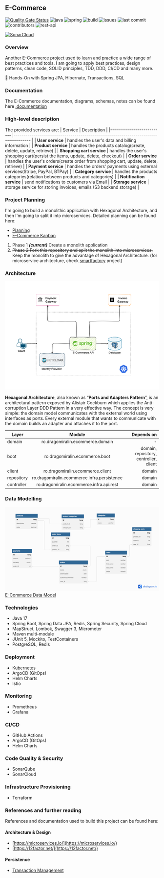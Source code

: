 ## E-Commerce
[![Quality Gate Status](https://sonarcloud.io/api/project_badges/measure?project=DragomirAlin_e-commerce&metric=alert_status)](https://sonarcloud.io/summary/new_code?id=DragomirAlin_e-commerce)
![java](https://img.shields.io/badge/Java-17-green)
![spring](https://img.shields.io/badge/Spring-3.0.0-green)
![build](https://img.shields.io/github/actions/workflow/status/dragomiralin/e-commerce/ci.yaml)
![issues](https://img.shields.io/github/issues/dragomiralin/e-commerce)
![last commit](https://img.shields.io/github/last-commit/dragomiralin/e-commerce)
![contributors](https://img.shields.io/github/contributors/dragomiralin/e-commerce)
![rest-api](https://img.shields.io/badge/REST-API-violet)

[![SonarCloud](https://sonarcloud.io/images/project_badges/sonarcloud-white.svg)](https://sonarcloud.io/summary/new_code?id=DragomirAlin_e-commerce)
### Overview

Another E-Commerce project used to learn and practice a wide range of best practices and tools.
I am going to apply best practices, design patterns, clean code, SOLID principles, TDD, DDD, CI/CD and many more.

:dancers: Hands-On with Spring JPA, Hibernate, Transactions, SQL

### Documentation

The E-Commerce documentation, diagrams, schemas, notes can be found
here [.documentation](https://github.com/DragomirAlin/e-commerce/tree/main/.documentation)

### High-level description

The provided services are:
| Service | Description |
|--------------------------- |-------------------------------------------------------------------------------------- |
| **User service**            | handles the user's data and billing information |
| **Product service**        | handles the products catalog(create, delete, update, retrieve)                        |
| **Shopping cart service**    | handles the user's shopping cart(persist the items, update, delete, checkout) |
| **Order service**            | handles the user's orders(create order from shopping cart, update, delete, retrieve) |
| **Payment service**        | handles the orders' payments using external services(Stripe, PayPal, BTPay)            |
| **Category service**        | handles the products categories(relation between products and categories) |
| **Notification service**        | send notifications to customers via Email |
| **Storage service**        | storage service for storing invoices, emails (S3 backend storage) |

### Project Planning

I'm going to build a monolithic application with Hexagonal Architecture, and then I'm going to split it into
microservices.
Detailed planning can be found here:

- [Planning](./documentation/planning.md)
- [E-Commerce Kanban](https://github.com/DragomirAlin/spring-transactions/projects/1)

1. Phase 1 ***(current)***
   Create a monolith application
2. ~~Phase 2
   Fork this repository and split the monolith into microservices.~~ Keep the monolith to give the advantage of Hexagonal Architecture. (for microservice architecture, check [smartfactory](https://github.com/DragomirAlin/smartfactory) project)

### Architecture

![Architecture](.documentation/img/architecture/ecommerce_architecture_0.0.1.png)

**Hexagonal Architecture**, also known as “**Ports and Adapters Pattern**”, is an architectural pattern exposed by
Alistair
Cockburn which applies the Anti-corruption Layer DDD Pattern in a very effective way. The concept is very simple: the
domain model communicates with the external world using interfaces as ports. Every external module that wants to
communicate with the domain builds an adapter and attaches it to the port.

| Layer      |                   Module                    |                             Depends on |
|------------|:-------------------------------------------:|---------------------------------------:|
| domain     |      ro.dragomiralin.ecommerce.domain       |                                      - |
| boot       |       ro.dragomiralin.ecommerce.boot        | domain, repository, controller, client |
| client     |      ro.dragomiralin.ecommerce.client       |                                 domain |
| repository | ro.dragomiralin.ecommerce.infra.persistence |                                 domain |
| controller |  ro.dragomiralin.ecommerce.infra.api.rest   |                                 domain |

### Data Modelling

![Diagram](.documentation/img/db_diagram/db_diagram_0.0.1.png)
[E-Commerce Data Model](./documentation/dbdiagram.md)

### Technologies
- Java 17
- Spring Boot, Spring Data JPA, Redis, Spring Security, Spring Cloud
- MapStruct, Lombok, Swagger 3, Micrometer
- Maven multi-module
- JUnit 5, Mockito, TestContainers
- PostgreSQL, Redis

### Deployment
- Kubernetes
- ArgoCD (GitOps)
- Helm Charts
- Istio

### Monitoring
- Prometheus
- Grafana

### CI/CD
- GitHub Actions
- ArgoCD (GitOps)
- Helm Charts

### Code Quality & Security
- SonarQube
- SonarCloud

### Infrastructure Provisioning
- Terraform

### References and further reading

References and documentation used to build this project can be found here:

#### Architecture & Design

- [https://microservices.io/](https://microservices.io/)
- [https://12factor.net/](https://12factor.net/)

#### Persistence

- [Transaction Management](https://docs.spring.io/spring-framework/docs/4.2.x/spring-framework-reference/html/transaction.html#:~:text=The%20Spring%20Framework%20provides%20a,Java%20Data%20Objects%20(JDO).)


